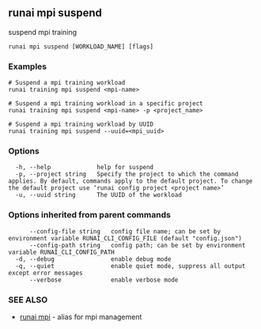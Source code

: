 ## runai mpi suspend

suspend mpi training

```
runai mpi suspend [WORKLOAD_NAME] [flags]
```

### Examples

```
# Suspend a mpi training workload
runai training mpi suspend <mpi-name>

# Suspend a mpi training workload in a specific project
runai training mpi suspend <mpi-name> -p <project_name>

# Suspend a mpi training workload by UUID
runai training mpi suspend --uuid=<mpi_uuid>
```

### Options

```
  -h, --help             help for suspend
  -p, --project string   Specify the project to which the command applies. By default, commands apply to the default project. To change the default project use ‘runai config project <project name>’
  -u, --uuid string      The UUID of the workload
```

### Options inherited from parent commands

```
      --config-file string   config file name; can be set by environment variable RUNAI_CLI_CONFIG_FILE (default "config.json")
      --config-path string   config path; can be set by environment variable RUNAI_CLI_CONFIG_PATH
  -d, --debug                enable debug mode
  -q, --quiet                enable quiet mode, suppress all output except error messages
      --verbose              enable verbose mode
```

### SEE ALSO

* [runai mpi](runai_mpi.md)	 - alias for mpi management

